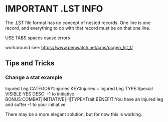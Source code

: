 # IMPORTANT .LST INFO

The .LST file format has no concept of nested records. One line is one record, and everything to do with that record must be on that one line.

USE TABS spaces cause errors

workaround see: https://www.penwatch.net/cms/pcgen_lst_1/

## Tips and Tricks

### Change a stat example

Injured Leg CATEGORY:Injuries KEY:Injuries ~ Injured Leg TYPE:Special VISIBLE:YES DESC: -1 to initiative BONUS:COMBAT|INITIATIVE|-1|TYPE=Trait BENEFIT:You have an injured leg and suffer -1 to your initiative

There may be a more elegant solution, but for now this is working.

